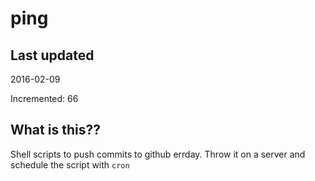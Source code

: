 # ping

## Last updated
2016-02-09

Incremented: 66

## What is this?? 
Shell scripts to push commits to github errday. Throw it on a server and schedule the script with `cron`
